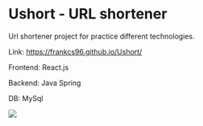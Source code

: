 # Ushort - URL shortener

Url shortener project for practice different technologies.

Link: https://frankcs96.github.io/Ushort/

Frontend: React.js

Backend: Java Spring

DB: MySql

<img src="https://media.giphy.com/media/Xfn1yGuFi2OLIILEu4/giphy.gif"/>



